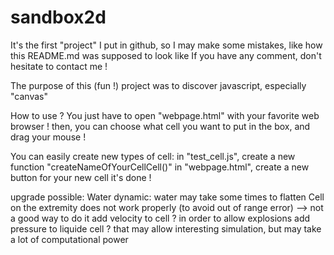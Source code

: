 # sandbox2d
It's the first "project" I put in github, so I may make some mistakes, like how this README.md was supposed to look like
If you have any comment, don't hesitate to contact me !

The purpose of this (fun !) project was to discover javascript, especially "canvas"

How to use ?
You just have to open "webpage.html" with your favorite web browser !
then, you can choose what cell you want to put in the box, and drag your mouse !


You can easily create new types of cell:
in "test_cell.js", create a new function "createNameOfYourCellCell()"
in "webpage.html", create a new button for your new cell
it's done !

upgrade possible:
Water dynamic: water may take some times to flatten
Cell on the extremity does not work properly (to avoid out of range error) --> not a good way to do it
add velocity to cell ? in order to allow explosions
add pressure to liquide cell ? that may allow interesting simulation, but may take a lot of computational power
